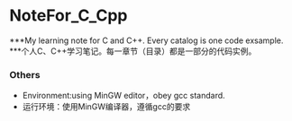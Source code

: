 # NoteFor_C_Cpp
***My learning note for C and C++. Every catalog is one code exsample. 
***个人C、C++学习笔记。每一章节（目录）都是一部分的代码实例。
### Others
* Environment:using MinGW editor，obey gcc standard.
* 运行环境：使用MinGW编译器，遵循gcc的要求
